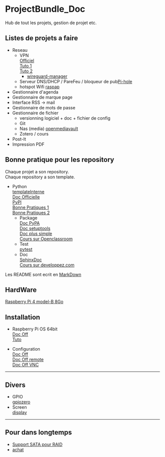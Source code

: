 # ProjectBundle_Doc
Hub de tout les projets, gestion de projet etc.

## Listes de projets a faire

- Reseau
   - VPN  
     [Officiel](https://www.wireguard.com/install/)  
     [Tuto 1](https://github.com/pirate/wireguard-docs)  
     [Tuto 2](https://emanuelduss.ch/2018/09/wireguard-vpn-road-warrior-setup/)  
     - [wireguard-manager](https://github.com/complexorganizations/wireguard-manager) 
   - Serveur DNS/DHCP / PareFeu / bloqueur de pub[Pi-hole](https://pi-hole.net/)
   - hotspot Wifi [raspap](https://raspap.com/)
- Gestionnaire d'agenda
- Gestionnaire de marque page
- Interface RSS -> mail
- Gestionnaire de mots de passe
- Gestionnaire de fichier 
  * versionning logiciel + doc + fichier de config
  * Git
  * Nas (media) [openmediavault](https://www.openmediavault.org/)
  * Zotero / cours
- Post-It
- Impression PDF

## Bonne pratique pour les repository

Chaque projet a son repository.  
Chaque repository a son template.  
- Python  
  [templateInterne](https://github.com/RaspBerry-MeeSHS/ProjectBundle_Doc/tree/main/Python/packageType)  
  [Doc Officielle](https://docs.python.org/fr/3.9/library/intro.html)  
  [PyPI](https://pypi.org/)  
  [Bonne Pratiques 1](https://python-guide-fr.readthedocs.io/fr/latest/writing/documentation.html)  
  [Bonne Pratiques 2](https://12factor.net/fr/)
  * Package  
    [Doc PyPA](https://packaging.python.org/tutorials/packaging-projects/)  
    [Doc setuptools](https://setuptools.readthedocs.io/en/latest/userguide/index.html)  
    [Doc plus simple](https://python-packaging.readthedocs.io/en/latest/everything.html)  
    [Cours sur Openclassroom](https://openclassrooms.com/fr/courses/4425111-perfectionnez-vous-en-python/4463445-organisez-un-projet-en-modules#/id/r-4463420)
  * Test  
    [pytest](https://docs.pytest.org/en/latest/contents.html)
  * Doc  
    [SphinxDoc](https://www.sphinx-doc.org/en/master/usage/index.html)  
    [Cours sur developpez.com](https://deusyss.developpez.com/tutoriels/Python/SphinxDoc/#LIV-R)

Les README sont ecrit en [MarkDown]( https://www.markdownguide.org/basic-syntax/ )

## HardWare

[Raspberry Pi 4 model-B 8Go](https://www.raspberrypi.org/products/raspberry-pi-4-model-b/)


## Installation 

- Raspberry Pi OS 64bit  
  [Doc Off](https://www.raspberrypi.org/documentation/setup/)  
  [Tuto](https://www.pofilo.fr/post/20201129-raspberry-pi-4-64bits/)
  
- Configuration  
  [Doc Off](https://www.raspberrypi.org/documentation/configuration/)  
  [Doc Off remote](https://www.raspberrypi.org/documentation/remote-access/)  
  [Doc Off VNC](https://www.raspberrypi.org/documentation/remote-access/vnc/README.md)
  
***********
  
## Divers

- GPIO  
  [gpiozero](https://gpiozero.readthedocs.io/en/stable/)
- Screen  
  [display](https://www.raspberrypi.org/documentation/hardware/display/README.md)
  
***********

## Pour dans longtemps

- [Support SATA pour RAID](https://wiki.radxa.com/Dual_Quad_SATA_HAT)  
- [achat](https://shop.allnetchina.cn/collections/sata-hat)
